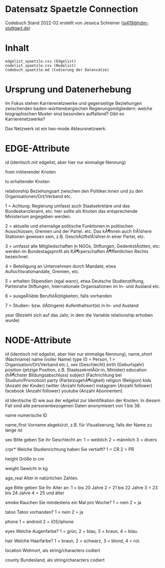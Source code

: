 # Datensatz Spaetzle Connection

Codebuch Stand 2022-02 erstellt von Jessica Schreiner (js419@hdm-stuttgart.de)

# Inhalt

    edgelist_spaetzle.csv (Edgelist)
    nodelist_spaetzle.csv (Nodelist)
    Codebuch_spaetzle.md (Codierung der Datensätze)

# Ursprung und Datenerhebung

Im Fokus stehen Karrierenetzwerke und gegenseitige Beziehungen zwischenden baden-württembergischen Regierungsmitgliedern: welche biographischen
Muster sind besonders auffallend? Gibt es Karrierenetzwerke? 

Das Netzwerk ist ein two-mode Akteursnetzwerk. 

# EDGE-Attribute

id 
(identisch mit edgelist, aber hier nur einmalige Nennung)

from 
initiierender Knoten

to 
erhaltender Knoten

relationship 
Beziehungsart zwischen den Politiker:innen und zu den Organisationen/Ort/Verband etc.

1 = Achtung: Regierung umfasst auch Staatsekretäre und das
Bundeskanzleramt, etc. hier sollte als Knoten das entsprechende
Ministerium angegeben werden.

2 = aktuelle und ehemalige politische Funktionen in politischen
Ausschüssen, Gremien und der Partei. etc. Das kÃ¶nnen auch frÃ¼here
Stationen gewesen sein, z.B. GeschÃ¤ftsfÃ¼hrer:in einer Partei, etc.

3 = umfasst alle Mitgliedschaften in NGOs, Stiftungen, GedenkstÃ¤tten,
etc: werden im Bundestagsprofil als KÃ¶rperschaften Ã¶ffentlichen Rechts
bezeichnet.

4 = Beteiligung an Unternehmen durch Mandate, etwa Aufsichtsratsmandate,
Gremien, etc.

5 = erhalten Stipendien (egal wann), etwa Deutsche Studienstiftung,
Parteinahe Stiftungen, Internationale Organisationen im In- und Ausland
etc.

6 = ausgeÃ¼bte BerufstÃ¤tigkeiten, falls vorhanden

7 = Studien- bzw. (lÃ¤ngere) Aufenthaltsort(e) in In- und Ausland

year 
(Bezieht sich auf das Jahr, in dem die Variable relationship erhoben wurde)

# NODE-Attribute
id (identisch mit edgelist, aber hier nur einmalige Nennung),
name_short (Nachname)
name (voller Name)
type (0 = Person, 1 = Organisation/Ort/Verband etc.),
sex (Geschlecht)
birth (Geburtsjahr)
position (jetzige Position, z.B. StaatssekretÃ¤r:in, Minister)
education (hÃ¶chster Bildungsabschluss)
subject (Fachrichtung bei Studium/Promotion)
party (ParteizugehÃ¶rigkeit)
religion (Religion)
kids (Anzahl der Kinder)
twitter (Anzahl follower)
instagram (Anzahl follower)
facebook (Anzahl follower)
youtube (Anzahl Abonnenten)

id
Identische ID wie aus der edgelist zur Identifikation der Knoten. In diesem Fall sind alle personenbezogenen Daten anonymisiert von 1 bis 38.

name numerische ID

name_first Vorname abgekürzt, z.B. für Visualiserung, falls der Name zu lange ist

sex
Bitte geben Sie ihr Geschlecht an:
1 = weiblich
2 = männlich
3 = divers

crpr*
Welche Studienrichtung haben Sie vertieft?
1 = CR
2 = PR

height
Größe in cm

weight
Gewicht in kg

age_real
Alter in natürlichen Zahlen.

age
Bitte geben Sie Ihr Alter an:
1 = bis 20 Jahre
2 = 21 bis 22 Jahre
3 = 23 bis 24 Jahre
4 = 25 und älter

smoke
Rauchen Sie mindestens ein Mal pro Woche?
1 = nein
2 = ja

tatoo
Tatoo vorhanden?
1 = nein
2 = ja

phone
1 = android
2 = iOS/iphone

eyes
Welche Augenfarbe?
1 = grün,
2 = blau,
3 = braun,
4 = blau.

hair
Welche Haarfarbe?
1 = braun,
2 = schwarz,
3 = blond,
4 = rot.

location Wohnort, als string/characters codiert

county
Bundesland, als string/characters codiert
